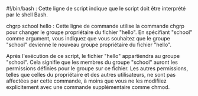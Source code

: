 #!/bin/bash : Cette ligne de script indique que le script doit être interprété par le shell Bash.

chgrp school hello : Cette ligne de commande utilise la commande chgrp pour changer le groupe propriétaire du fichier "hello". En spécifiant "school" comme argument, vous indiquez que vous souhaitez que le groupe "school" devienne le nouveau groupe propriétaire du fichier "hello".

Après l'exécution de ce script, le fichier "hello" appartiendra au groupe "school". Cela signifie que les membres du groupe "school" auront les permissions définies pour le groupe sur ce fichier. Les autres permissions, telles que celles du propriétaire et des autres utilisateurs, ne sont pas affectées par cette commande, à moins que vous ne les modifiiez explicitement avec une commande supplémentaire comme chmod.
